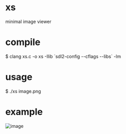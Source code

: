 # xs
minimal image viewer

# compile
$ clang xs.c -o xs -Ilib \`sdl2-config --cflags --libs\` -lm

# usage
$ ./xs image.png

# example
![image](https://github.com/user-attachments/assets/681a280d-4bbc-4319-9379-166e75434879)
